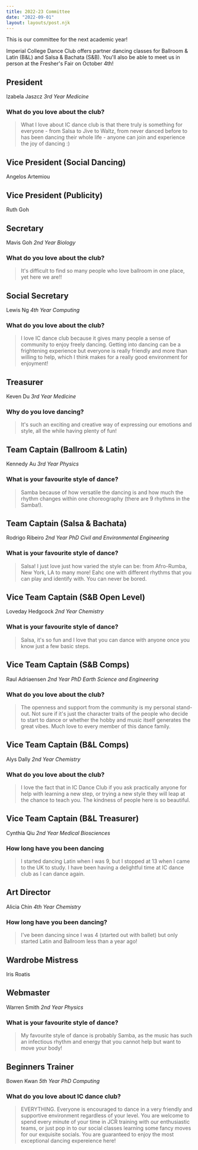 ```yaml
---
title: 2022-23 Committee
date: "2022-09-01"
layout: layouts/post.njk
---
```


This is our committee for the next academic year!

Imperial College Dance Club offers partner dancing classes for Ballroom & Latin (B&L) and Salsa & Bachata (S&B).
You'll also be able to meet us in person at the Fresher's Fair on October 4th!

## President

Izabela Jaszcz
_3rd Year Medicine_

### What do you love about the club?

> What I love about IC dance club is that there truly is something for everyone - from Salsa to Jive to Waltz, from never danced before to has been dancing their whole life - anyone can join and experience the joy of dancing :)

## Vice President (Social Dancing)

Angelos Artemiou

## Vice President (Publicity)

Ruth Goh

## Secretary

Mavis Goh
_2nd Year Biology_

### What do you love about the club?

> It's difficult to find so many people who love ballroom in one place, yet here we are!!

## Social Secretary

Lewis Ng
_4th Year Computing_

### What do you love about the club?

> I love IC dance club because it gives many people a sense of community to enjoy freely dancing. Getting into dancing can be a frightening experience but everyone is really friendly and more than willing to help, which I think makes for a really good environment for enjoyment!

## Treasurer

Keven Du
_3rd Year Medicine_

### Why do you love dancing?

> It's such an exciting and creative way of expressing our emotions and style, all the while having plenty of fun!

## Team Captain (Ballroom & Latin)

Kennedy Au
_3rd Year Physics_

### What is your favourite style of dance?

> Samba because of how versatile the dancing is and how much the rhythm changes within one choreography (there are 9 rhythms in the Samba!).

## Team Captain (Salsa & Bachata)

Rodrigo Ribeiro
_2nd Year PhD Civil and Environmental Engineering_

### What is your favourite style of dance?

> Salsa! I just love just how varied the style can be: from Afro-Rumba, New York, LA to many more! Eahc one with different rhythms that you can play and identify with. You can never be bored.

## Vice Team Captain (S&B Open Level)

Loveday Hedgcock
_2nd Year Chemistry_

### What is your favourite style of dance?

> Salsa, it's so fun and I love that you can dance with anyone once you know just a few basic steps.

## Vice Team Captain (S&B Comps)

Raul Adriaensen
_2nd Year PhD Earth Science and Engineering_

### What do you love about the club?

> The openness and support from the community is my personal stand-out. Not sure if it's just the character traits of the people who decide to start to dance or whether the hobby and music itself generates the great vibes. Much love to every member of this dance family.

## Vice Team Captain (B&L Comps)

Alys Dally
_2nd Year Chemistry_

### What do you love about the club?

> I love the fact that in IC Dance Club if you ask practically anyone for help with learning a new step, or trying a new style they will leap at the chance to teach you. The kindness of people here is so beautiful.

## Vice Team Captain (B&L Treasurer)

Cynthia Qiu
_2nd Year Medical Biosciences_

### How long have you been dancing

> I started dancing Latin when I was 9, but I stopped at 13 when I came to the UK to study. I have been having a delightful time at IC dance club as I can dance again.

## Art Director

Alicia Chin
_4th Year Chemistry_

### How long have you been dancing?

> I've been dancing since I was 4 (started out with ballet) but only started Latin and Ballroom less than a year ago!

## Wardrobe Mistress

Iris Roatis

## Webmaster

Warren Smith
_2nd Year Physics_

### What is your favourite style of dance?

> My favourite style of dance is probably Samba, as the music has such an infectious rhythm and energy that you cannot help but want to move your body!

## Beginners Trainer

Bowen Kwan
_5th Year PhD Computing_

### What do you love about IC dance club?

> EVERYTHING. Everyone is encouraged to dance in a very friendly and supportive environment regardless of your level. You are welcome to spend every minute of your time in JCR training with our enthusiastic teams, or just pop in to our social classes learning some fancy moves for our exquisite socials. You are guaranteed to enjoy the most exceptional dancing expereience here!
